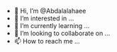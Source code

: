 - 👋 Hi, I’m @Abdalalahaee
- 👀 I’m interested in ...
- 🌱 I’m currently learning ...
- 💞️ I’m looking to collaborate on ...
- 📫 How to reach me ...

<!---
Abdalalahaee/Abdalalahaee is a ✨ special ✨ repository because its `README.md` (this file) appears on your GitHub profile.
You can click the Preview link to take a look at your changes.
--->
